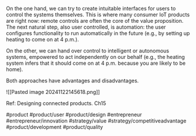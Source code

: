 On the one hand, we can try to create intuitable interfaces for users to control the systems themselves. This is where many consumer IoT products are right now: remote controls are often the core of the value 
proposition. The next natural step, also user controlled, is automation: the user configures functionality to run automatically in the future (e.g., by setting up heating to come on at 4 p.m.).

On the other, we can hand over control to intelligent or autonomous systems, empowered to act independently on our behalf (e.g., the heat­ing system infers that it should come on at 4 p.m. because you are likely to be home).

Both approaches have advantages and disadvantages.

![[Pasted image 20241122145618.png]]

Ref: Designing connected products. Ch15

#product #product/user #product/design #entrepreneur #entrepreneur/innovation #strategy/value #strategy/competitiveadvantage #product/development #product/quality 